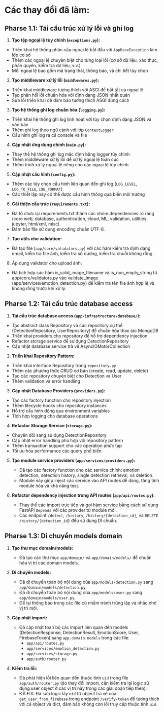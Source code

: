 # Các thay đổi đã làm:

## Pharse 1.1: Tái cấu trúc xử lý lỗi và ghi log

1. **Tạo tệp ngoại lệ tùy chỉnh (`exceptions.py`):**

- Triển khai hệ thống phân cấp ngoại lệ bắt đầu với `AppBaseException` làm lớp cơ sở  
- Thêm các ngoại lệ chuyên biệt cho từng loại lỗi (cơ sở dữ liệu, xác thực, phân quyền, kiểm tra dữ liệu, v.v.)  
- Mỗi ngoại lệ bao gồm mã trạng thái, thông báo, và chi tiết tùy chọn  

2. **Tạo middleware xử lý lỗi (`middlewares.py`):**

- Triển khai middleware tương thích với ASGI để bắt tất cả ngoại lệ  
- Tạo phản hồi lỗi chuẩn hóa với định dạng JSON nhất quán  
- Sửa lỗi triển khai để đảm bảo tương thích ASGI đúng cách  

3. **Tạo hệ thống ghi log chuẩn hóa (`logging.py`):**

- Triển khai hệ thống ghi log linh hoạt với tùy chọn định dạng JSON và văn bản  
- Thêm ghi log theo ngữ cảnh với lớp `ContextLogger`  
- Cấu hình ghi log ra cả console và file  

4. **Cập nhật ứng dụng chính (`main.py`):**

- Thay thế hệ thống ghi log mặc định bằng logger tùy chỉnh  
- Thêm middleware xử lý lỗi để xử lý ngoại lệ toàn cục  
- Thêm trình xử lý ngoại lệ riêng cho các ngoại lệ tùy chỉnh  

5. **Cập nhật cấu hình (`config.py`):**

- Thêm các tùy chọn cấu hình liên quan đến ghi log (`LOG_LEVEL`, `LOG_TO_FILE`, `LOG_FORMAT`)  
- Các thiết lập này có thể được cấu hình thông qua biến môi trường  

6. **Cải thiện cấu trúc (`requirements.txt`):**
- Đã tổ chức lại requirements.txt thành các nhóm dependencies rõ ràng (core web, database, authentication, cloud, ML, validation, utilities, jupyter, html/xml, misc).
- Đảm bảo file sử dụng encoding chuẩn UTF-8.

7. **Tạo utils cho validation:**
- Đã tạo file (`app/core/validators.py`) với các hàm kiểm tra định dạng email, kiểm tra file ảnh, kiểm tra số dương, kiểm tra chuỗi không rỗng.

8. Áp dụng validator cho upload ảnh:
- Đã tích hợp các hàm is_valid_image_filename và is_non_empty_string từ app/core/validators.py vào validate_image (app/services/emotion_detection.py) để kiểm tra tên file ảnh hợp lệ và không rỗng trước khi xử lý.

## Pharse 1.2: Tái cấu trúc database access

1. **Tái cấu trúc database access (`app/infrastructure/database/`):**
  - Tạo abstract class Repository và các repository cụ thể (DetectionRepository, UserRepository) để chuẩn hóa thao tác MongoDB
  - Triển khai providers cho repository để hỗ trợ dependency injection
  - Refactor storage service để sử dụng DetectionRepository
  - Cập nhật database service trả về AsyncIOMotorCollection

2. **Triển khai Repository Pattern:**
  - Triển khai interface Repository trong `repository.py`
  - Thêm các phương thức CRUD cơ bản (create, read, update, delete)
  - Tạo các repository chuyên biệt cho Detection và User
  - Thêm validation và error handling

3. **Cập nhật Database Providers (`providers.py`):**
  - Tạo các factory function cho repository injection
  - Thêm lifecycle hooks cho repository instances
  - Hỗ trợ cấu hình động qua environment variables
  - Tích hợp logging cho database operations

4. **Refactor Storage Service (`storage.py`):**
  - Chuyển đổi sang sử dụng DetectionRepository
  - Cập nhật error handling phù hợp với repository pattern
  - Thêm transaction support cho các operation phức tạp
  - Tối ưu hóa performance các query phổ biến

5. **Tạo module service providers (`app/services/providers.py`):**
   - Đã tạo các factory function cho các service chính: emotion detection, detection history, single detection retrieval, và deletion.
   - Module này giúp inject các service vào API routes dễ dàng, tăng tính module hóa và khả năng test.

6. **Refactor dependency injection trong API routes (`app/api/routes.py`):**
   - Thay thế các import trực tiếp và gọi hàm service bằng cách sử dụng FastAPI `Depends` với các provider từ module mới.
   - Các endpoint `/detect`, `/history`, `/history/{detection_id}`, và `DELETE /history/{detection_id}` đều sử dụng DI chuẩn.

## Pharse 1.3: Di chuyển models domain

1. **Tạo thư mục domain/models:**
   - Đã tạo các thư mục `app/domain/` và `app/domain/models/` để chuẩn hóa vị trí các domain models.

2. **Di chuyển models:**
   - Đã di chuyển toàn bộ nội dung của `app/models/detection.py` sang `app/domain/models/detection.py`.
   - Đã di chuyển toàn bộ nội dung của `app/models/user.py` sang `app/domain/models/user.py`.
   - Để lại thông báo trong các file cũ nhằm tránh trùng lặp và nhắc nhở vị trí mới.

3. **Cập nhật import:**
   - Đã cập nhật toàn bộ các import liên quan đến models (DetectionResponse, DetectionResult, EmotionScore, User, FirebaseToken) sang `app.domain.models` trong các file:
     - `app/api/routes.py`
     - `app/services/emotion_detection.py`
     - `app/services/storage.py`
     - `app/auth/router.py`

4. **Kiểm tra lỗi:**
   - Đã phát hiện lỗi liên quan đến thuộc tính `uid` trong file `app/auth/router.py` (do thay đổi import, cần kiểm tra lại logic sử dụng user object ở các vị trí này trong các giai đoạn tiếp theo).
   - ĐÃ FIX: Đã sửa logic lấy `uid` từ object trả về của `get_user_from_firebase` trong endpoint `/verify-token` để tương thích với cả object và dict, đảm bảo không còn lỗi truy cập thuộc tính `uid`.